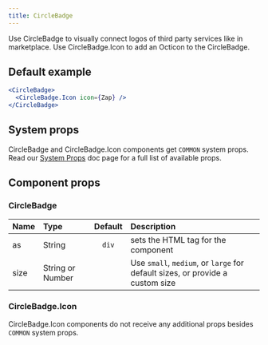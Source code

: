 ```yaml
---
title: CircleBadge
---
```



Use CircleBadge to visually connect logos of third party services like in marketplace. Use CircleBadge.Icon to add an Octicon to the CircleBadge.

## Default example

```jsx live
<CircleBadge>
  <CircleBadge.Icon icon={Zap} />
</CircleBadge>
```

## System props

CircleBadge and CircleBadge.Icon components get `COMMON` system props. Read our [System Props](/components/system-props) doc page for a full list of available props.

## Component props

### CircleBadge
| Name | Type | Default | Description |
| :- | :- | :-: | :- |
| as | String | `div` | sets the HTML tag for the component |
| size | String or Number | | Use `small`, `medium`, or `large` for default sizes, or provide a custom size |

### CircleBadge.Icon
CircleBadge.Icon components do not receive any additional props besides `COMMON` system props.
